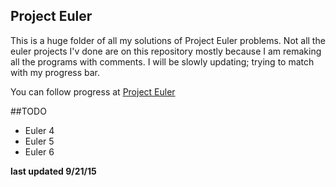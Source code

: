 ## Project Euler


This is a huge folder of all my solutions of Project Euler problems. 
Not all the euler projects I'v done are on this repository mostly because 
I am remaking all the programs with comments. I will be slowly updating; trying to match with my progress bar.

You can follow progress at [Project Euler](https://projecteuler.net/progress=TheSoberRussian)


##TODO

* Euler 4
* Euler 5
* Euler 6


**last updated 9/21/15**